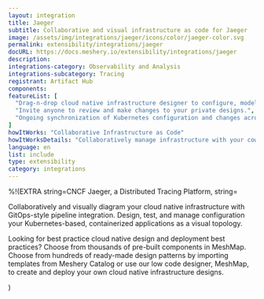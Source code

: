 ```yaml
---
layout: integration
title: Jaeger
subtitle: Collaborative and visual infrastructure as code for Jaeger
image: /assets/img/integrations/jaeger/icons/color/jaeger-color.svg
permalink: extensibility/integrations/jaeger
docURL: https://docs.meshery.io/extensibility/integrations/jaeger
description: 
integrations-category: Observability and Analysis
integrations-subcategory: Tracing
registrant: Artifact Hub
components: 
featureList: [
  "Drag-n-drop cloud native infrastructure designer to configure, model, and deploy your workloads.",
  "Invite anyone to review and make changes to your private designs.",
  "Ongoing synchronization of Kubernetes configuration and changes across any number of clusters."
]
howItWorks: "Collaborative Infrastructure as Code"
howItWorksDetails: "Collaboratively manage infrastructure with your coworkers synchronously sharing the same designs."
language: en
list: include
type: extensibility
category: integrations
---
```

%!(EXTRA string=CNCF Jaeger, a Distributed Tracing Platform, string=<p>
    Collaboratively and visually diagram your cloud native infrastructure with GitOps-style pipeline integration. Design, test, and manage configuration your Kubernetes-based, containerized applications as a visual topology.
</p>
<p>
    Looking for best practice cloud native design and deployment best practices? Choose from thousands of pre-built components in MeshMap. Choose from hundreds of ready-made design patterns by importing templates from Meshery Catalog or use our low code designer, MeshMap, to create and deploy your own cloud native infrastructure designs.
</p>)